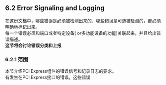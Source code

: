 ## 6.2 Error Signaling and Logging

在这份文档中，哪些错误是必须被检测出来的、哪些错误是可选被检测的，都必须明确地标记出来。  
每一个错误必须和端口或者特定设备( or多功能设备的功能)关联起来，并且给出错误描述。  
**这节将会讨论错误分类和上报** 

### 6.2.1 范围

本节介绍PCI Express组件的错误信号和记录日志的要求。  
有发生在PCI Express接口的错误，这些错误
